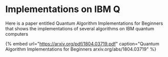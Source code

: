 # Implementations on IBM Q

Here is a paper entitled Quantum Algorithm Implementations for Beginners that shows the implementations of several algorithms on IBM quantum computers

{% embed url="https://arxiv.org/pdf/1804.03719.pdf" caption="Quantum Algorithm Implementations for Beginners arxiv.org/abs/1804.03719" %}



